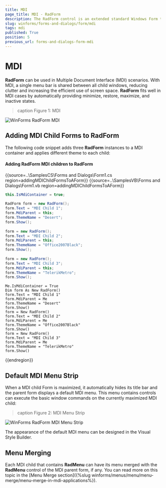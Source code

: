 ```yaml
---
title: MDI
page_title: MDI - RadForm
description: The RadForm control is an extended standard Windows Form that fully supports the Telerik Presentation Framework (TPF) and the Telerik's theming mechanism.
slug: winforms/forms-and-dialogs/form/mdi
tags: mdi
published: True
position: 5
previous_url: forms-and-dialogs-form-mdi
---
```


# MDI
 
__RadForm__ can be used in Multiple Document Interface (MDI) scenarios. With MDI, a single menu bar is shared between all child windows, reducing clutter and increasing the efficient use of screen space. __RadForm__ fits well in MDI cases by automatically providing minimize, restore, maximize, and inactive states.

>caption Figure 1: MDI

![WinForms RadForm MDI](images/forms-and-dialogs-form-mdi001.png)

## Adding MDI Child Forms to RadForm

The following code snippet adds three __RadForm__ instances to a MDI container and applies different theme to each child:

#### Adding RadForm MDI children to RadForm 

{{source=..\SamplesCS\Forms and Dialogs\Form1.cs region=addingMDIChildFormsToAForm}} 
{{source=..\SamplesVB\Forms and Dialogs\Form1.vb region=addingMDIChildFormsToAForm}} 

````C#
this.IsMdiContainer = true;
 
RadForm form = new RadForm();
form.Text = "MDI Child 1";
form.MdiParent = this;
form.ThemeName = "Desert";
form.Show();
 
form = new RadForm();
form.Text = "MDI Child 2";
form.MdiParent = this;
form.ThemeName = "Office2007Black";
form.Show();
 
form = new RadForm();
form.Text = "MDI Child 3";
form.MdiParent = this;
form.ThemeName = "TelerikMetro";
form.Show();

````
````VB.NET
Me.IsMdiContainer = True
Dim form As New RadForm()
form.Text = "MDI Child 1"
form.MdiParent = Me
form.ThemeName = "Desert"
form.Show()
form = New RadForm()
form.Text = "MDI Child 2"
form.MdiParent = Me
form.ThemeName = "Office2007Black"
form.Show()
form = New RadForm()
form.Text = "MDI Child 3"
form.MdiParent = Me
form.ThemeName = "TelerikMetro"
form.Show()

````

{{endregion}} 
 

## Default MDI Menu Strip

When a MDI child Form is maximized, it automatically hides its title bar and the parent form displays a default MDI menu. This menu contains controls can execute the basic window commands on the currently maximized MDI child:

>caption Figure 2: MDI Menu Strip

![WinForms RadForm MDI Menu Strip](images/forms-and-dialogs-form-mdi002.png)

The appearance of the default MDI menu can be designed in the Visual Style Builder.

## Menu Merging

Each MDI child that contains __RadMenu__ can have its menu merged with the __RadMenu__ control of the MDI parent form, if any. You can read more on this topic in the [Menu Merge section]({%slug winforms/menus/menu/menu-merge/menu-merge-in-mdi-applications%}).
